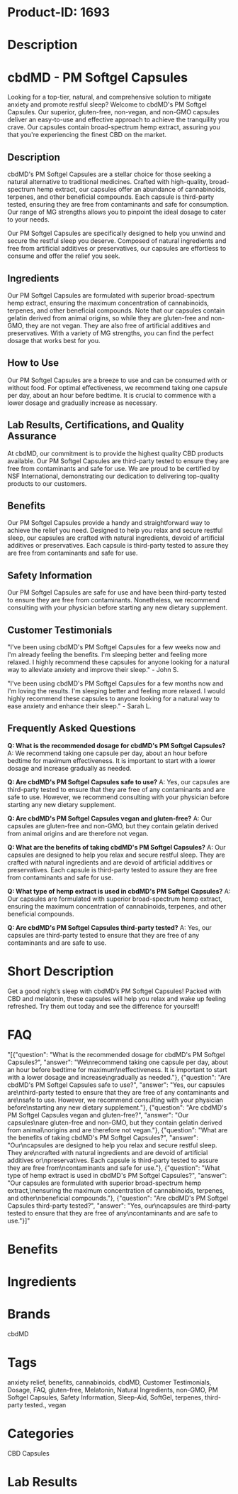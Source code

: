 # Product-ID: 1693

# Description

<div class="flex flex-grow flex-col gap-3">
<div class="flex flex-col items-start gap-4 whitespace-pre-wrap break-words">
<div class="markdown prose w-full break-words dark:prose-invert dark">
<h1>cbdMD - PM Softgel Capsules</h1>
<p>Looking for a top-tier, natural, and comprehensive solution to mitigate anxiety and promote restful sleep? Welcome to cbdMD's PM Softgel Capsules. Our superior, gluten-free, non-vegan, and non-GMO capsules deliver an easy-to-use and effective approach to achieve the tranquility you crave. Our capsules contain broad-spectrum hemp extract, assuring you that you're experiencing the finest CBD on the market.</p>
<h2>Description</h2>
<p>cbdMD's PM Softgel Capsules are a stellar choice for those seeking a natural alternative to traditional medicines. Crafted with high-quality, broad-spectrum hemp extract, our capsules offer an abundance of cannabinoids, terpenes, and other beneficial compounds. Each capsule is third-party tested, ensuring they are free from contaminants and safe for consumption. Our range of MG strengths allows you to pinpoint the ideal dosage to cater to your needs.</p>
<p>Our PM Softgel Capsules are specifically designed to help you unwind and secure the restful sleep you deserve. Composed of natural ingredients and free from artificial additives or preservatives, our capsules are effortless to consume and offer the relief you seek.</p>
<h2>Ingredients</h2>
<p>Our PM Softgel Capsules are formulated with superior broad-spectrum hemp extract, ensuring the maximum concentration of cannabinoids, terpenes, and other beneficial compounds. Note that our capsules contain gelatin derived from animal origins, so while they are gluten-free and non-GMO, they are not vegan. They are also free of artificial additives and preservatives. With a variety of MG strengths, you can find the perfect dosage that works best for you.</p>
<h2>How to Use</h2>
<p>Our PM Softgel Capsules are a breeze to use and can be consumed with or without food. For optimal effectiveness, we recommend taking one capsule per day, about an hour before bedtime. It is crucial to commence with a lower dosage and gradually increase as necessary.</p>
<h2>Lab Results, Certifications, and Quality Assurance</h2>
<p>At cbdMD, our commitment is to provide the highest quality CBD products available. Our PM Softgel Capsules are third-party tested to ensure they are free from contaminants and safe for use. We are proud to be certified by NSF International, demonstrating our dedication to delivering top-quality products to our customers.</p>
<h2>Benefits</h2>
<p>Our PM Softgel Capsules provide a handy and straightforward way to achieve the relief you need. Designed to help you relax and secure restful sleep, our capsules are crafted with natural ingredients, devoid of artificial additives or preservatives. Each capsule is third-party tested to assure they are free from contaminants and safe for use.</p>
<h2>Safety Information</h2>
<p>Our PM Softgel Capsules are safe for use and have been third-party tested to ensure they are free from contaminants. Nonetheless, we recommend consulting with your physician before starting any new dietary supplement.</p>
<h2>Customer Testimonials</h2>
<p>"I've been using cbdMD's PM Softgel Capsules for a few weeks now and I'm already feeling the benefits. I'm sleeping better and feeling more relaxed. I highly recommend these capsules for anyone looking for a natural way to alleviate anxiety and improve their sleep." - John S.</p>
<p>"I've been using cbdMD's PM Softgel Capsules for a few months now and I'm loving the results. I'm sleeping better and feeling more relaxed. I would highly recommend these capsules to anyone looking for a natural way to ease anxiety and enhance their sleep." - Sarah L.</p>
<h2>Frequently Asked Questions</h2>
<p><strong>Q: What is the recommended dosage for cbdMD's PM Softgel Capsules?</strong> A: We recommend taking one capsule per day, about an hour before bedtime for maximum effectiveness. It is important to start with a lower dosage and increase gradually as needed.</p>
<p><strong>Q: Are cbdMD's PM Softgel Capsules safe to use?</strong> A: Yes, our capsules are third-party tested to ensure that they are free of any contaminants and are safe to use. However, we recommend consulting with your physician before starting any new dietary supplement.</p>
<p><strong>Q: Are cbdMD's PM Softgel Capsules vegan and gluten-free?</strong> A: Our capsules are gluten-free and non-GMO, but they contain gelatin derived from animal origins and are therefore not vegan.</p>
<p><strong>Q: What are the benefits of taking cbdMD's PM Softgel Capsules?</strong> A: Our capsules are designed to help you relax and secure restful sleep. They are crafted with natural ingredients and are devoid of artificial additives or preservatives. Each capsule is third-party tested to assure they are free from contaminants and safe for use.</p>
<p><strong>Q: What type of hemp extract is used in cbdMD's PM Softgel Capsules?</strong> A: Our capsules are formulated with superior broad-spectrum hemp extract, ensuring the maximum concentration of cannabinoids, terpenes, and other beneficial compounds.</p>
<p><strong>Q: Are cbdMD's PM Softgel Capsules third-party tested?</strong> A: Yes, our capsules are third-party tested to ensure that they are free of any contaminants and are safe to use.</p>
</div>
</div>
</div>


# Short Description

<p>Get a good night&#8217;s sleep with cbdMD&#8217;s PM Softgel Capsules! Packed with CBD and melatonin, these capsules will help you relax and wake up feeling refreshed. Try them out today and see the difference for yourself!</p>


# FAQ
"[{\"question\": \"What is the recommended dosage for cbdMD's PM Softgel Capsules?\", \"answer\": \"We\\nrecommend taking one capsule per day, about an hour before bedtime for maximum\\neffectiveness. It is important to start with a lower dosage and increase\\ngradually as needed.\"}, {\"question\": \"Are cbdMD's PM Softgel Capsules safe to use?\", \"answer\": \"Yes, our capsules are\\nthird-party tested to ensure that they are free of any contaminants and are\\nsafe to use. However, we recommend consulting with your physician before\\nstarting any new dietary supplement.\"}, {\"question\": \"Are cbdMD's PM Softgel Capsules vegan and gluten-free?\", \"answer\": \"Our capsules\\nare gluten-free and non-GMO, but they contain gelatin derived from animal\\norigins and are therefore not vegan.\"}, {\"question\": \"What are the benefits of taking cbdMD's PM Softgel Capsules?\", \"answer\": \"Our\\ncapsules are designed to help you relax and secure restful sleep. They are\\ncrafted with natural ingredients and are devoid of artificial additives or\\npreservatives. Each capsule is third-party tested to assure they are free from\\ncontaminants and safe for use.\"}, {\"question\": \"What type of hemp extract is used in cbdMD's PM Softgel Capsules?\", \"answer\": \"Our capsules are formulated with superior broad-spectrum hemp extract,\\nensuring the maximum concentration of cannabinoids, terpenes, and other\\nbeneficial compounds.\"}, {\"question\": \"Are cbdMD's PM Softgel Capsules third-party tested?\", \"answer\": \"Yes, our\\ncapsules are third-party tested to ensure that they are free of any\\ncontaminants and are safe to use.\"}]"

# Benefits



# Ingredients



# Brands

cbdMD

# Tags

anxiety relief, benefits, cannabinoids, cbdMD, Customer Testimonials, Dosage, FAQ, gluten-free, Melatonin, Natural Ingredients, non-GMO, PM Softgel Capsules, Safety Information, Sleep-Aid, SoftGel, terpenes, third-party tested., vegan

# Categories

CBD Capsules

# Lab Results
